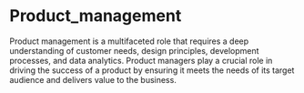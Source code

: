 # Product_management
Product management is a multifaceted role that requires a deep understanding of customer needs, design principles, development processes, and data analytics. Product managers play a crucial role in driving the success of a product by ensuring it meets the needs of its target audience and delivers value to the business.
